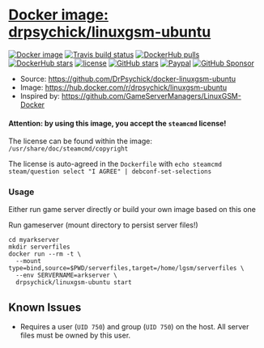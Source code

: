 # [Docker image: drpsychick/linuxgsm-ubuntu](https://hub.docker.com/r/drpsychick/linuxgsm-ubuntu)

[![Docker image](https://img.shields.io/docker/image-size/drpsychick/linuxgsm-ubuntu?sort=date)](https://hub.docker.com/r/drpsychick/linuxgsm-ubuntu/tags)
[![Travis build status](https://app.travis-ci.com/DrPsychick/docker-linuxgsm-ubuntu.svg?branch=master)](https://app.travis-ci.com/github/DrPsychick/docker-linuxgsm-ubuntu)
[![DockerHub pulls](https://img.shields.io/docker/pulls/drpsychick/linuxgsm-ubuntu.svg)](https://hub.docker.com/r/drpsychick/linuxgsm-ubuntu/)
[![DockerHub stars](https://img.shields.io/docker/stars/drpsychick/linuxgsm-ubuntu.svg)](https://hub.docker.com/r/drpsychick/linuxgsm-ubuntu/)
[![license](https://img.shields.io/github/license/drpsychick/docker-linuxgsm-ubuntu.svg)](https://github.com/drpsychick/docker-linuxgsm-ubuntu/blob/master/LICENSE)
[![GitHub stars](https://img.shields.io/github/stars/drpsychick/docker-linuxgsm-ubuntu.svg)](https://github.com/drpsychick/docker-linuxgsm-ubuntu)
[![Paypal](https://img.shields.io/badge/donate-paypal-00457c.svg?logo=paypal)](https://www.paypal.com/cgi-bin/webscr?cmd=_s-xclick&hosted_button_id=FTXDN7LCDWUEA&source=url)
[![GitHub Sponsor](https://img.shields.io/badge/github-sponsor-blue?logo=github)](https://github.com/sponsors/DrPsychick)

* Source: https://github.com/DrPsychick/docker-linuxgsm-ubuntu
* Image: https://hub.docker.com/r/drpsychick/linuxgsm-ubuntu
* Inspired by: https://github.com/GameServerManagers/LinuxGSM-Docker


#### Attention: by using this image, you accept the `steamcmd` license!
The license can be found within the image: `/usr/share/doc/steamcmd/copyright`

The license is auto-agreed in the `Dockerfile` with `echo steamcmd steam/question select "I AGREE" | debconf-set-selections` 

### Usage
Either run game server directly or build your own image based on this one

Run gameserver (mount directory to persist server files!)
```
cd myarkserver
mkdir serverfiles
docker run --rm -t \
  --mount type=bind,source=$PWD/serverfiles,target=/home/lgsm/serverfiles \
  --env SERVERNAME=arkserver \
  drpsychick/linuxgsm-ubuntu start
```

Known Issues
------------
* Requires a user (`UID 750`) and group (`UID 750`) on the host. All server files must be owned by this user.
